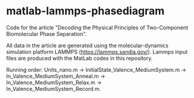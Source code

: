 # matlab-lammps-phasediagram

Code for the article "Decoding the Physical Principles of Two-Component Biomolecular Phase Separation".

All data in the article are generated using the molecular-dynamics simulation platform LAMMPS (https://lammps.sandia.gov/). Lammps input files are produced with the MatLab codes in this repository. 

Running order: 
Units_nano.m -> InitialState_Valence_MediumSystem.m -> In_Valence_MediumSystem_Anneal.m -> In_Valence_MediumSystem_Relax.m -> In_Valence_MediumSystem_Record.m.
